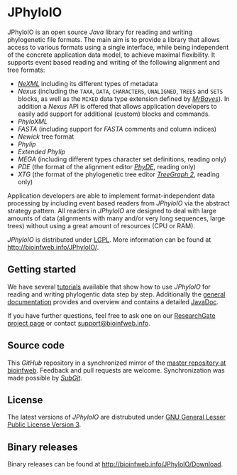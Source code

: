 # JPhyloIO

JPhyloIO is an open source *Java* library for reading and writing phylogenetic file formats. The main aim is to provide a library that allows access to various formats using a single interface, while being independent of the concrete application data model, to achieve maximal flexibility. It supports event based reading and writing of the following alignment and tree formats:

* [*NeXML*](https://github.com/NeXML) including its different types of metadata
* *Nexus* (including the `TAXA`, `DATA`, `CHARACTERS`, `UNALIGNED`, `TREES` and `SETS` blocks, as well as the `MIXED` data type extension defined by [*MrBayes*](https://github.com/NBISweden/MrBayes)). In addition a *Nexus* API is offered that allows application developers to easily add support for additional (custom) blocks and commands.
* *PhyloXML*
* *FASTA* (including support for *FASTA* comments and column indices)
* *Newick* tree format
* *Phylip*
* *Extended Phylip*
* *MEGA* (including different types character set definitions, reading only)
* *PDE* (the format of the alignment editor [*PhyDE*](http://phyde.de/), reading only)
* *XTG* (the format of the phylogenetic tree editor [*TreeGraph 2*](http://treegraph.bioinfweb.info/), reading only)

Application developers are able to implement format-independent data processing by including event based readers from *JPhyloIO* via the abstract strategy pattern. All readers in *JPhyloIO* are designed to deal with large amounts of data (alignments with many and/or very long sequences, large trees) without using a great amount of resources (CPU or RAM).

*JPhyloIO* is distributed under [LGPL](http://bioinfweb.info/JPhyloIO/License/LGPL). More information can be found at http://bioinfweb.info/JPhyloIO/.

## Getting started

We have several [tutorials](http://r.bioinfweb.info/JPIODemo) available that show how to use *JPhyloIO* for reading and writing phylogentic data step by step. Additionally the [general documentation](http://bioinfweb.info/JPhyloIO/Documentation) provides and overview and contains a detailed [JavaDoc](http://bioinfweb.info/JPhyloIO/Documentation/API/Latest/).

If you have further questions, feel free to ask one on our [ResearchGate project page](http://r.bioinfweb.info/RGJPhyloIO) or contact support@bioinfweb.info.

## Source code

This *GitHub* repository in a synchronized mirror of the [master repository at bioinfweb](http://bioinfweb.info/Code/sventon/repos/JPhyloIO/list/). Feedback and pull requests are welcome. Synchronization was made possible by [*SubGit*](https://subgit.com/).

## License

The latest versions of *JPhyloIO* are distrubuted under [GNU General Lesser Public License Version 3](http://bioinfweb.info/JPhyloIO/License/LGPL).

## Binary releases

Binary releases can be found at http://bioinfweb.info/JPhyloIO/Download.
